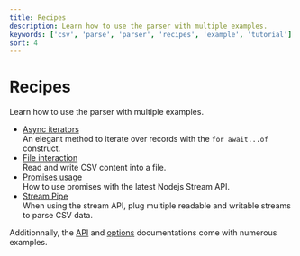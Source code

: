 ```yaml
---
title: Recipes
description: Learn how to use the parser with multiple examples.
keywords: ['csv', 'parse', 'parser', 'recipes', 'example', 'tutorial']
sort: 4
---
```


# Recipes

Learn how to use the parser with multiple examples.

* [Async iterators](/parse/recipes/async.iterator/)   
  An elegant method to iterate over records with the `for await...of` construct.
* [File interaction](/parse/recipes/file_interaction/)   
  Read and write CSV content into a file.
* [Promises usage](/parse/recipes/promises/)   
  How to use promises with the latest Nodejs Stream API.
* [Stream Pipe](/parse/api/callback/)   
  When using the stream API, plug multiple readable and writable streams to parse CSV data.
  
Additionnally, the [API](/parse/api/) and [options](/parse/options/) documentations come with numerous examples.
